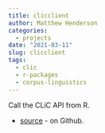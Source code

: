 ```yaml
---
title: clicclient
author: Matthew Henderson
categories:
  - projects
date: "2021-03-11"
slug: clicclient
tags:
  - clic
  - r-packages
  - corpus-linguistics
---
```


Call the CLiC API from R.

* [source](https://github.com/birmingham-ccr/clicclient) - on Github.
